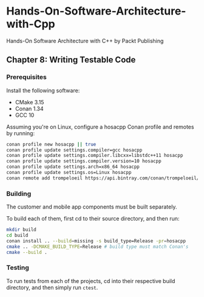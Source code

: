 # Hands-On-Software-Architecture-with-Cpp
Hands-On Software Architecture with C++ by Packt Publishing

## Chapter 8: Writing Testable Code

### Prerequisites

Install the following software:
- CMake 3.15
- Conan 1.34
- GCC 10

Assuming you're on Linux, configure a hosacpp Conan profile and remotes by running:

```bash
conan profile new hosacpp || true
conan profile update settings.compiler=gcc hosacpp
conan profile update settings.compiler.libcxx=libstdc++11 hosacpp
conan profile update settings.compiler.version=10 hosacpp
conan profile update settings.arch=x86_64 hosacpp
conan profile update settings.os=Linux hosacpp
conan remote add trompeloeil https://api.bintray.com/conan/trompeloeil/trompeloeil || true
```

### Building

The customer and mobile app components must be built separately.

To build each of them, first cd to their source directory, and then run:

```bash
mkdir build
cd build
conan install .. --build=missing -s build_type=Release -pr=hosacpp
cmake .. -DCMAKE_BUILD_TYPE=Release # build type must match Conan's
cmake --build .
```

### Testing

To run tests from each of the projects, cd into their respective build directory, and then simply run `ctest`.
